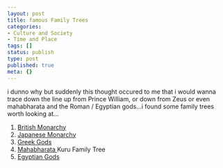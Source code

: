 ```yaml
---
layout: post
title: famous Family Trees
categories:
- Culture and Society
- Time and Place
tags: []
status: publish
type: post
published: true
meta: {}
---
```

i dunno why but suddenly this thought occured to me that i would wanna trace down the line up from Prince William, or down from Zeus or even mahabharata and the Roman / Egyptian gods...i found some family trees worth looking at...

1. [British Monarchy](http://upload.wikimedia.org/wikipedia/en/3/36/UK-Stuartonwards-1.png)
2. [Japanese Monarchy](http://en.wikipedia.org/wiki/Japanese_Imperial_Family#Pedigree)
3. [Greek Gods](http://ludios.org/greekgods/)
4. [Mahabharata ](http://en.wikipedia.org/wiki/Mahabharata#Kuru_family_tree)Kuru Family Tree
5. [Egyptian Gods](http://www.starsandseas.com/SAS_Mythology/Efamily.htm)
